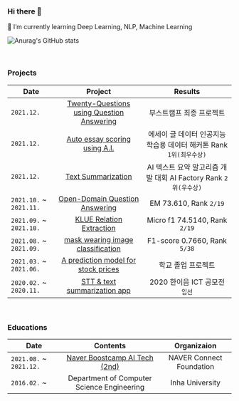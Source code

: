 ### Hi there 👋
🌱 I’m currently learning Deep Learning, NLP, Machine Learning
<br>

![Anurag's GitHub stats](https://github-readme-stats.vercel.app/api?username=Jay-Ppark&show_icons=true&theme=radical)

<br>

### Projects
| Date | Project | Results |
|-------|:--------:|:---------:|
| `2021.12.`   | [Twenty-Questions using Question Answering](https://github.com/boostcampaitech2/final-project-level3-nlp-09) | 부스트캠프 최종 프로젝트 |
| `2021.12.`   | [Auto essay scoring using A.I.](https://github.com/quarter-100/essay-grading-hackathon) | 에세이 글 데이터 인공지능 학습용 데이터 해커톤 Rank `1위(최우수상)` |
| `2021.12.`   | [Text Summarization](https://github.com/Jay-Ppark/text-summarization) | AI 텍스트 요약 알고리즘 개발 대회 AI Factory Rank `2위(우수상)` |
| `2021.10.` ~ `2021.11.` | [Open-Domain Question Answering](https://github.com/Jay-Ppark/mrc-level2-nlp-09) | EM 73.610, Rank `2/19` |
| `2021.09.` ~ `2021.10.` | [KLUE Relation Extraction](https://github.com/Jay-Ppark/klue-level2-nlp-09) | Micro f1 74.5140, Rank `2/19` |
| `2021.08.` ~ `2021.09.` | [mask wearing image classification](https://github.com/Jay-Ppark/image-classification-level1-18) | F1-score 0.7660, Rank `5/38` |
| `2021.03.` ~ `2021.06.` | [A prediction model for stock prices](https://github.com/Jay-Ppark/stock-prediction-model) | 학교 졸업 프로젝트 |
| `2020.02.` ~ `2020.11.` | [STT & text summarization app](https://github.com/Jay-Ppark/ASMR_APP) | 2020 한이음 ICT 공모전 `입선` |

<br>

### Educations

| Date | Contents 	| Organizaion |
|-----	|:----------:	|:-----------:|
| `2021.08.` ~ `2021.12.` | [Naver Boostcamp AI Tech (2nd)](https://boostcamp.connect.or.kr/program_ai.html) | NAVER Connect Foundation  |
| `2016.02.` ~  	| Department of Computer Science Engineering  | Inha University |

<!--
**Jay-Ppark/Jay-Ppark** is a ✨ _special_ ✨ repository because its `README.md` (this file) appears on your GitHub profile.

Here are some ideas to get you started:

- 🔭 I’m currently working on ...
- 🌱 I’m currently learning ...
- 👯 I’m looking to collaborate on ...
- 🤔 I’m looking for help with ...
- 💬 Ask me about ...
- 📫 How to reach me: ...
- 😄 Pronouns: ...
- ⚡ Fun fact: ...
-->
